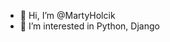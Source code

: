 - 👋 Hi, I’m @MartyHolcik
- 👀 I’m interested in Python, Django

<!---
MartyHolcik/MartyHolcik is a ✨ special ✨ repository because its `README.md` (this file) appears on your GitHub profile.
You can click the Preview link to take a look at your changes.
--->
